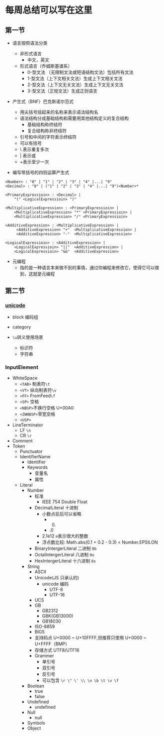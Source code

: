 # 每周总结可以写在这里

## 第一节

- 语言按照语法分类

  - 非形式语言
    - 中文，英文
  - 形式语言（乔姆斯基谱系）
    - 0-型文法 （无限制文法或短语结构文法）包括所有文法
    - 1-型文法（上下文相关文法）生成上下文相关文法
    - 2-型文法（上下文无关文法）生成上下文无关文法
    - 3-型文法（正规文法）生成正则语言

- 产生式（BNF）巴克斯诺尔范式

  - 用尖括号括起来的名称来表示语法结构名
  - 语法结构分成基础结构和需要用其他结构定义的复合结构
    - 基础结构称终结符
    - 复合结构称非终结符
  - 引号和中间的字符表示终结符
  - 可以有括号
  - \ 表示重复多次
  - | 表示或
  - +表示至少一次

- 编写带括号的四则运算产生式

```
<Number> : "0" | "1" | "2" | "3" | "4" |...| "9"
<Decimal> : "0" | ("1" | "2" | "3" | "4" |...| "9")<Number>*

<PrimaryExpressioin> : <Decimal> |
    "(" <LogicalExpressioin> ")"

<MultiplicativeExpression> : <PrimaryExpressioin> |
    <MultiplicativeExpression> "*" <PrimaryExpressioin> |
    <MultiplicativeExpression> "/" <PrimaryExpressioin>

<AdditiveExpression> : <MultiplicativeExpression> |
     <AdditiveExpression> "+"  <MultiplicativeExpression> |
     <AdditiveExpression> "-"  <MultiplicativeExpression>

<LogicalExpressioin> : <AdditiveExpression> |
    <LogicalExpressioin> "||"  <AdditiveExpression> |
    <LogicalExpressioin> "&&"  <AdditiveExpression>
```

- 元编程
  - 指的是一种语言本来做不到的事情，通过你编程来修改它，使得它可以做到，这就是元编程

## 第二节

### [unicode](https://www.fileformat.info/info/unicode/)

- block 编码组
- category
- `\u`转义使用场景

  - 标识符
  - 字符串

### InputElement

- WhiteSpace
  - `<TAB>` 制表符`\t`
  - `<VT>` 纵向制表符`\v`
  - `<FF>` FromFeed`\f`
  - `<SP>` 空格
  - `<NBSP>`不换行空格 U+00A0
  - `<ZWNBSP>`零宽空格
  - `<USP>`
- LineTerminator
  - LF `\n`
  - CR `\r`
- Comment
- Token
  - Punctuator
  - IdentifierName
    - Identifier
    - Keywords
      - 变量名
      - 属性
  - Literal
    - Number
      - 标准
        - IEEE 754 Double Float
      - DecimalLiteral 十进制
        - 小数点前后可以省略
          - 0.
          - .0
        - 2.1e12 `e`表示很大的整数
        - 浮点数比较: Math.abs(0.1 + 0.2 - 0.3) < Number.EPSILON
      - BinaryIntergerLiteral 二进制 `0b`
      - OctalIntergerLiteral 八进制 `0o`
      - HexIntergerLiteral 十六进制 `0x`
    - String
      - ASCII
      - Unicode(JS 只承认的)
        - unicode 编码
          - UTF-8
          - UTF-16
      - UCS
      - GB
        - GB2312
        - GBK(GB13000)
        - GB18030
      - ISO-8859
      - BIG5
      - 支持码点 U+0000 ~ U+10FFFF,但推荐只使用 U+0000 ~ U+FFFF（BMP）
      - 存储方式 UTF8/UTF16
      - Grammer
        - 单引号
        - 双引号
        - 反引号
        - 可以包含 `\r \" \' \\ \n \b \t \v \f`
    - Boolean
      - true
      - false
    - Undefined
      - undefined
    - Null
      - null
    - Symbols
    - Object
